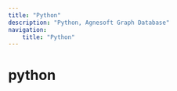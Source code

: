 ```yaml
---
title: "Python"
description: "Python, Agnesoft Graph Database"
navigation:
    title: "Python"
---
```


# python
